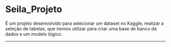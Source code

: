 # Seila_Projeto
É um projeto desenvolvido para selecionar um dataset no Kaggle, realizar a seleção de tabelas, que iremos utilizar para criar uma base de banco de dados e um modelo lógico.
***
